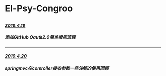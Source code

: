# El-Psy-Congroo
## <!--すべてはシュタインズゲートの选択だ-->

#### *<u>2019.4.19</u>*  

##### 添加GitHub Oauth2.0简单授权流程

------

#### *<u>2019.4.20</u>*

##### springmvc在controller接收参数一些注解的使用回顾




